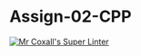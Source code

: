 # Assign-02-CPP
[![Mr Coxall's Super Linter](https://github.com/ICS3U-Programming-NolanS/Assign-02-CPP/workflows/Mr%20Coxall's%20Super%20Linter/badge.svg)](https://github.com/ICS3U-Programming-NolanS/Assign-02-CPP/actions/)
